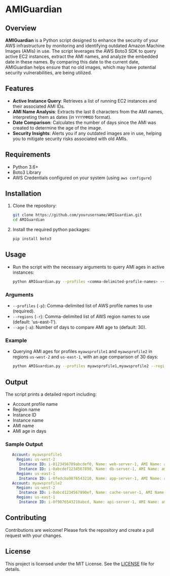 # AMIGuardian

## Overview

**AMIGuardian** is a Python script designed to enhance the security of your AWS infrastructure by monitoring and identifying outdated Amazon Machine Images (AMIs) in use. The script leverages the AWS Boto3 SDK to query active EC2 instances, extract the AMI names, and analyze the embedded date in these names. By comparing this date to the current date, AMIGuardian helps ensure that no old images, which may have potential security vulnerabilities, are being utilized.

## Features

- **Active Instance Query**: Retrieves a list of running EC2 instances and their associated AMI IDs.
- **AMI Name Analysis**: Extracts the last 8 characters from the AMI names, interpreting them as dates (in `YYYYMMDD` format).
- **Date Comparison**: Calculates the number of days since the AMI was created to determine the age of the image.
- **Security Insights**: Alerts you if any outdated images are in use, helping you to mitigate security risks associated with old AMIs.

## Requirements

- Python 3.6+
- Boto3 Library
- AWS Credentials configured on your system (using `aws configure`)

## Installation

1. Clone the repository:
   ```bash
   git clone https://github.com/yourusername/AMIGuardian.git
   cd AMIGuardian

2. Install the required python packages:
   ```bash
   pip install boto3
   ```

## Usage

- Run the script with the necessary arguments to query AMI ages in active instances:
   ```bash
   python AMIGuardian.py --profiles <comma-delimited-profile-names> --regions <comma-delimited-region-names> --age <days>
   ```

### Arguments

- `--profiles` (`-p`): Comma-delimited list of AWS profile names to use (required).
- `--regions` (`-r`): Comma-delimited list of AWS region names to use (default: 'us-east-1').
- `--age` (`-a`): Number of days to compare AMI age to (default: 30).

### Example

- Querying AMI ages for profiles `myawsprofile1` and `myawsprofile2` in regions `us-west-2` and `us-east-1`, with an age comparison of 30 days:
   ```bash
   python AMIGuardian.py --profiles myawsprofile1,myawsprofile2 --regions us-west-2,us-east-1 --age 30
   ```

## Output

The script prints a detailed report including:

- Account profile name
- Region name
- Instance ID
- Instance name
- AMI name
- AMI age in days

### Sample Output
```yaml
   Account: myawsprofile1
     Region: us-west-2
      Instance ID: i-0123456789abcdef0, Name: web-server-1, AMI Name: ami-20220101, Age: 180 days
      Instance ID: i-0abcdef1234567890, Name: db-server-1, AMI Name: ami-20210101, Age: 365 days
     Region: us-east-1
      Instance ID: i-0fedcba9876543210, Name: app-server-1, AMI Name: ami-20210601, Age: 240 days
   Account: myawsprofile2
     Region: us-west-2
      Instance ID: i-0abcd1234567890ef, Name: cache-server-1, AMI Name: ami-20220115, Age: 175 days
     Region: us-east-1
      Instance ID: i-0f9876543210abcd, Name: api-server-1, AMI Name: ami-20210505, Age: 255 days
```


## Contributing

Contributions are welcome! Please fork the repository and create a pull request with your changes.

## License

This project is licensed under the MIT License. See the [LICENSE](LICENSE) file for details.


